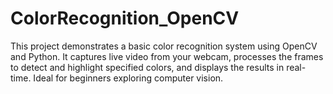 # ColorRecognition_OpenCV
This project demonstrates a basic color recognition system using OpenCV and Python. It captures live video from your webcam, processes the frames to detect and highlight specified colors, and displays the results in real-time. Ideal for beginners exploring computer vision.

